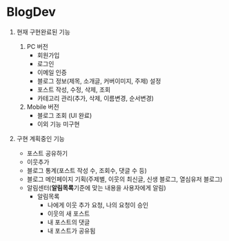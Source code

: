 # BlogDev
1. 현재 구현완료된 기능
	1. PC 버전
		* 회원가입
		* 로그인
		* 이메일 인증
		* 블로그 정보(제목, 소개글, 커버이미지, 주제) 설정
		* 포스트 작성, 수정, 삭제, 조회
		* 카테고리 관리(추가, 삭제, 이름변경, 순서변경)
	2. Mobile 버전
		* 블로그 조회 (UI 완료)
		* 이외 기능 미구현

2. 구현 계획중인 기능
	* 포스트 공유하기
	* 이웃추가
	* 블로그 통계(포스트 작성 수, 조회수, 댓글 수 등)
	* 블로그 메인페이지 기획(주제별, 이웃의 최신글, 신생 블로그, 열심유저 블로그)
    * 알림센터(<strong>알림목록</strong>기준에 맞는 내용을 사용자에게 알림)
    	* 알림목록
    		* 나에게 이웃 추가 요청, 나의 요청이 승인
        	* 이웃의 새 포스트
        	* 내 포스트의 댓글
        	* 내 포스트가 공유됨
